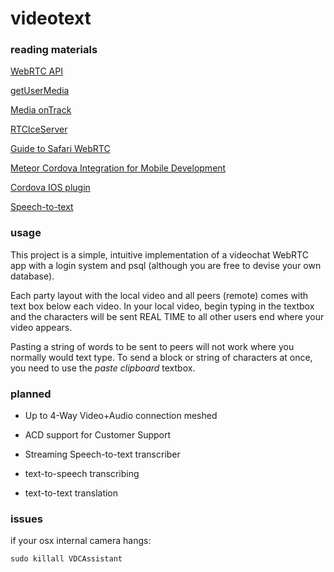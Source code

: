 # videotext

### reading materials ###
<a href="https://developer.mozilla.org/en-US/docs/Web/API/WebRTC_API">WebRTC API</a>

<a href="https://developer.mozilla.org/en-US/docs/Web/API/MediaDevices/getUserMedia">getUserMedia</a>

<a href="https://developer.mozilla.org/en-US/docs/Web/API/RTCPeerConnection/ontrack">Media onTrack</a>

<a href="https://developer.mozilla.org/en-US/docs/Web/API/RTCIceServer">RTCIceServer</a>

<a href="https://webrtchacks.com/guide-to-safari-webrtc/">Guide to Safari WebRTC</a>

<a href="https://guide.meteor.com/mobile.html">Meteor Cordova Integration for Mobile Development</a>

<a href="https://github.com/BasqueVoIPMafia/cordova-plugin-iosrtc">Cordova IOS plugin</a>

<a href="https://cloud.google.com/speech-to-text/docs/">Speech-to-text</a>



### usage ###
This project is a simple, intuitive implementation of a videochat WebRTC app with a login system and psql (although you are free to devise your own database). 

Each party layout with the local video and all peers (remote) comes with text box below each video. In your local video, begin typing in the textbox and the characters will be sent REAL TIME to all other users end where your video appears.

Pasting a string of words to be sent to peers will not work where you normally would text type. To send a block or string of characters at once, you need to use the *paste clipboard* textbox.

### planned ###

* Up to 4-Way Video+Audio connection meshed

* ACD support for Customer Support

* Streaming Speech-to-text transcriber

* text-to-speech transcribing

* text-to-text translation


### issues ###
if your osx internal camera hangs:

`sudo killall VDCAssistant`
